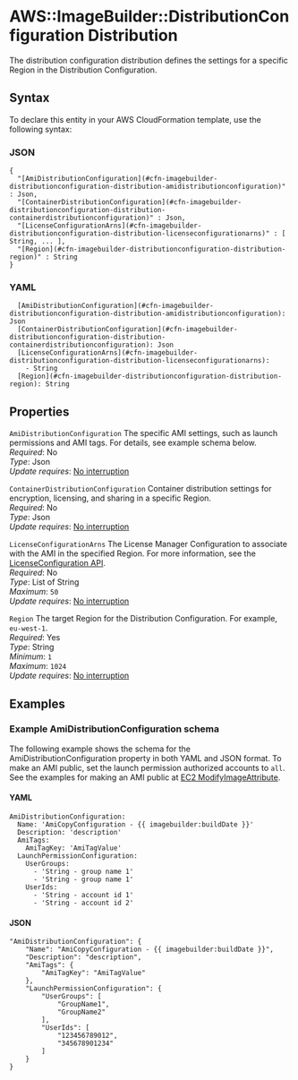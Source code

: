 # AWS::ImageBuilder::DistributionConfiguration Distribution<a name="aws-properties-imagebuilder-distributionconfiguration-distribution"></a>

 The distribution configuration distribution defines the settings for a specific Region in the Distribution Configuration\. 

## Syntax<a name="aws-properties-imagebuilder-distributionconfiguration-distribution-syntax"></a>

To declare this entity in your AWS CloudFormation template, use the following syntax:

### JSON<a name="aws-properties-imagebuilder-distributionconfiguration-distribution-syntax.json"></a>

```
{
  "[AmiDistributionConfiguration](#cfn-imagebuilder-distributionconfiguration-distribution-amidistributionconfiguration)" : Json,
  "[ContainerDistributionConfiguration](#cfn-imagebuilder-distributionconfiguration-distribution-containerdistributionconfiguration)" : Json,
  "[LicenseConfigurationArns](#cfn-imagebuilder-distributionconfiguration-distribution-licenseconfigurationarns)" : [ String, ... ],
  "[Region](#cfn-imagebuilder-distributionconfiguration-distribution-region)" : String
}
```

### YAML<a name="aws-properties-imagebuilder-distributionconfiguration-distribution-syntax.yaml"></a>

```
  [AmiDistributionConfiguration](#cfn-imagebuilder-distributionconfiguration-distribution-amidistributionconfiguration): Json
  [ContainerDistributionConfiguration](#cfn-imagebuilder-distributionconfiguration-distribution-containerdistributionconfiguration): Json
  [LicenseConfigurationArns](#cfn-imagebuilder-distributionconfiguration-distribution-licenseconfigurationarns): 
    - String
  [Region](#cfn-imagebuilder-distributionconfiguration-distribution-region): String
```

## Properties<a name="aws-properties-imagebuilder-distributionconfiguration-distribution-properties"></a>

`AmiDistributionConfiguration`  <a name="cfn-imagebuilder-distributionconfiguration-distribution-amidistributionconfiguration"></a>
 The specific AMI settings, such as launch permissions and AMI tags\. For details, see example schema below\.  
*Required*: No  
*Type*: Json  
*Update requires*: [No interruption](https://docs.aws.amazon.com/AWSCloudFormation/latest/UserGuide/using-cfn-updating-stacks-update-behaviors.html#update-no-interrupt)

`ContainerDistributionConfiguration`  <a name="cfn-imagebuilder-distributionconfiguration-distribution-containerdistributionconfiguration"></a>
Container distribution settings for encryption, licensing, and sharing in a specific Region\.  
*Required*: No  
*Type*: Json  
*Update requires*: [No interruption](https://docs.aws.amazon.com/AWSCloudFormation/latest/UserGuide/using-cfn-updating-stacks-update-behaviors.html#update-no-interrupt)

`LicenseConfigurationArns`  <a name="cfn-imagebuilder-distributionconfiguration-distribution-licenseconfigurationarns"></a>
 The License Manager Configuration to associate with the AMI in the specified Region\. For more information, see the [ LicenseConfiguration API](https://docs.aws.amazon.com/license-manager/latest/APIReference/API_LicenseConfiguration.html)\.  
*Required*: No  
*Type*: List of String  
*Maximum*: `50`  
*Update requires*: [No interruption](https://docs.aws.amazon.com/AWSCloudFormation/latest/UserGuide/using-cfn-updating-stacks-update-behaviors.html#update-no-interrupt)

`Region`  <a name="cfn-imagebuilder-distributionconfiguration-distribution-region"></a>
 The target Region for the Distribution Configuration\. For example, `eu-west-1`\.   
*Required*: Yes  
*Type*: String  
*Minimum*: `1`  
*Maximum*: `1024`  
*Update requires*: [No interruption](https://docs.aws.amazon.com/AWSCloudFormation/latest/UserGuide/using-cfn-updating-stacks-update-behaviors.html#update-no-interrupt)

## Examples<a name="aws-properties-imagebuilder-distributionconfiguration-distribution--examples"></a>



### Example AmiDistributionConfiguration schema<a name="aws-properties-imagebuilder-distributionconfiguration-distribution--examples--Example_AmiDistributionConfiguration_schema"></a>

The following example shows the schema for the AmiDistributionConfiguration property in both YAML and JSON format\. To make an AMI public, set the launch permission authorized accounts to `all`\. See the examples for making an AMI public at [EC2 ModifyImageAttribute](https://docs.aws.amazon.com/AWSEC2/latest/APIReference/API_ModifyImageAttribute.html)\. 

#### YAML<a name="aws-properties-imagebuilder-distributionconfiguration-distribution--examples--Example_AmiDistributionConfiguration_schema--yaml"></a>

```
AmiDistributionConfiguration:
  Name: 'AmiCopyConfiguration - {{ imagebuilder:buildDate }}'
  Description: 'description'
  AmiTags:
    AmiTagKey: 'AmiTagValue'
  LaunchPermissionConfiguration:
    UserGroups:
      - 'String - group name 1'
      - 'String - group name 1'
    UserIds:
      - 'String - account id 1'
      - 'String - account id 2'
```

#### JSON<a name="aws-properties-imagebuilder-distributionconfiguration-distribution--examples--Example_AmiDistributionConfiguration_schema--json"></a>

```
"AmiDistributionConfiguration": {
    "Name": "AmiCopyConfiguration - {{ imagebuilder:buildDate }}",
    "Description": "description",
    "AmiTags": {
        "AmiTagKey": "AmiTagValue"
    },
    "LaunchPermissionConfiguration": {
        "UserGroups": [
            "GroupName1",
            "GroupName2"
        ],
        "UserIds": [
            "123456789012",
            "345678901234"
        ]
    }
}
```